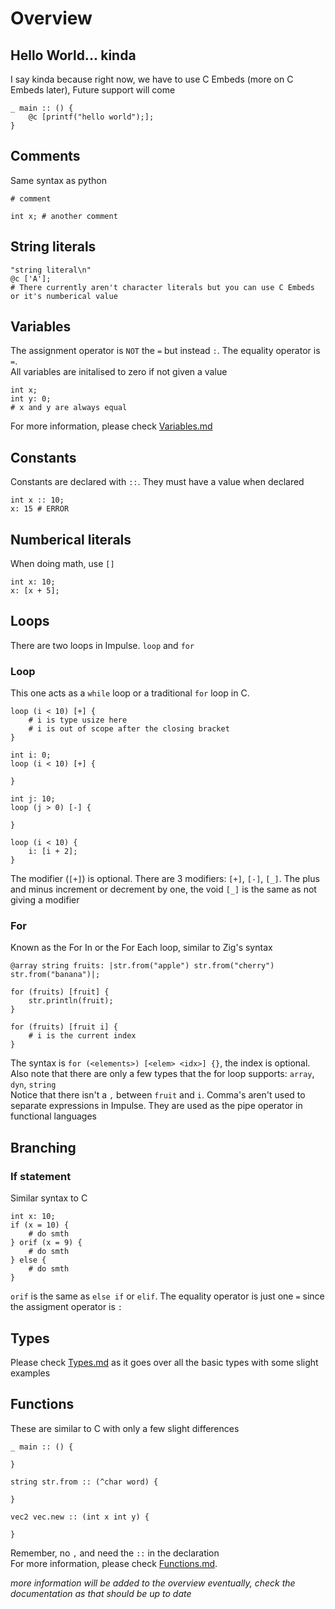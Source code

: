 # Overview

## Hello World... kinda
I say kinda because right now, we have to use C Embeds (more on C Embeds later), Future support will come
```
_ main :: () {
    @c [printf("hello world");];
}
```

## Comments
Same syntax as python
```
# comment

int x; # another comment
```

## String literals
```
"string literal\n"
@c ['A'];
# There currently aren't character literals but you can use C Embeds or it's numberical value
```

## Variables
The assignment operator is `NOT` the `=` but instead `:`. The equality operator is `=`.<br>
All variables are initalised to zero if not given a value
```
int x;
int y: 0;
# x and y are always equal
```
For more information, please check <a href="./Variables.md">Variables.md</a>

## Constants
Constants are declared with `::`. They must have a value when declared
```
int x :: 10;
x: 15 # ERROR
```

## Numberical literals
When doing math, use `[]`
```
int x: 10;
x: [x + 5];
```

## Loops
There are two loops in Impulse. `loop` and `for`

### Loop
This one acts as a `while` loop or a traditional `for` loop in C.
```
loop (i < 10) [+] {
    # i is type usize here
    # i is out of scope after the closing bracket
}

int i: 0;
loop (i < 10) [+] {

}

int j: 10;
loop (j > 0) [-] {

}

loop (i < 10) {
    i: [i + 2];
}
```
The modifier (`[+]`) is optional. There are 3 modifiers: `[+]`, `[-]`, `[_]`. The plus and minus increment or decrement by one, the void `[_]` is the same as not giving a modifier

### For
Known as the For In or the For Each loop, similar to Zig's syntax
```
@array string fruits: |str.from("apple") str.from("cherry") str.from("banana")|;

for (fruits) [fruit] {
    str.println(fruit);
}

for (fruits) [fruit i] {
    # i is the current index
}
```

The syntax is `for (<elements>) [<elem> <idx>] {}`, the index is optional. Also note that there are only a few types that the for loop supports: `array`, `dyn`, `string`<br>
Notice that there isn't a `,` between `fruit` and `i`. Comma's aren't used to separate expressions in Impulse. They are used as the pipe operator in functional languages

## Branching
### If statement
Similar syntax to C

```
int x: 10;
if (x = 10) {
    # do smth
} orif (x = 9) {
    # do smth
} else {
    # do smth
}
```

`orif` is the same as `else if` or `elif`. The equality operator is just one `=` since the assigment operator is `:`

## Types
Please check <a href="./Types.md">Types.md</a> as it goes over all the basic types with some slight examples

## Functions
These are similar to C with only a few slight differences
```
_ main :: () {
    
}

string str.from :: (^char word) {
    
}

vec2 vec.new :: (int x int y) {

}
```
Remember, no `,` and need the `::` in the declaration<br>
For more information, please check <a href="./Functions.md">Functions.md</a>.<br>

*more information will be added to the overview eventually, check the documentation as that should be up to date*
